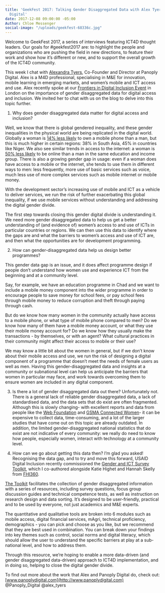 ```yaml
---
title: 'GeekFest 2017: Talking Gender Disaggregated Data with Alex Tyers, Panoply
  Digital'
date: 2017-12-08 09:00:00 -05:00
Author: Chloe Messenger
social-image: "/uploads/geekfest-68336c.jpg"
---
```


Welcome to GeekFest 2017, a series of interviews featuring ICT4D thought leaders. Our goals for #geekfest2017 are: to highlight the people and organizations who are pushing the field in new directions, to feature their work and show how it’s different or new, and to support the overall growth of the ICT4D community.
 
This week I chat with [Alexandra Tyers](https://www.panoplydigital.com/our-team/#/alex-tyers-2/), Co-Founder and Director at Panoply Digital. Alex is a M4D professional, specialising in M&E for innovation, mobile learning in emerging markets, and women’s mobile and ICT access and use. Alex recently spoke at our [Frontiers in Digital Inclusion Event](https://dai-global-digital.com/frontiers-in-digital-inclusion-event.html) in London on the importance of gender disaggregated data for digital access and inclusion. We invited her to chat with us on the blog to delve into this topic further.
<!--more-->

1. Why does gender disaggregated data matter for digital access and inclusion?
 
Well, we know that there is global gendered inequality, and these gender inequalities in the physical world are being replicated in the digital world. Globally a woman is [14% less likely](https://www.gsma.com/mobilefordevelopment/wp-content/uploads/2016/02/GSM0001_03232015_GSMAReport_NEWGRAYS-Web.pdf) to own a mobile phone than a man, but this is much higher in certain regions: 38% in South Asia, 45% in countries like Niger. We also see similar trends in access to the internet: a woman is [50% less likely](http://webfoundation.org/docs/2015/10/womens-rights-online_Report.pdf) to be online than a man in the same education and income group. There is also a growing gender gap in usage: even if a woman does have access to a mobile or the internet, she tends to use them in different ways to men: less frequently, more use of basic services such as voice, much less use of more complex services such as mobile internet or mobile money.
 
With the development sector’s increasing use of mobile and ICT as a vehicle to deliver services, we run the risk of further exacerbating this global inequality, if we use mobile services without understanding and addressing the digital gender divide. 
 
The first step towards closing this gender digital divide is understanding it. We need more gender disaggregated data to help us get a better understanding of (and evidence of) women’s access to and use of ICTs in particular countries or regions. We can then use this data to identify where the gaps are and what the barriers to women’s access and use of ICT are, and then what the opportunities are for development programming.

2. How can gender-disaggregated data help us design better programmes?
 
This gender data gap is an issue, and it does affect programme design if people don’t understand how women use and experience ICT from the beginning and at a community level. 
 
Say, for example, we have an education programme in Chad and we want to include a mobile money component into the wider programme in order to encourage people to save money for school fees, or pay school fees through mobile money to reduce corruption and theft through paying through cash.
 
But do we know how many women in the community actually have access to a mobile phone, or what type of mobile phone compared to men? Do we know how many of them have a mobile money account, or what they use their mobile money account for? Do we know how they usually make the transactions - by themselves, or with an agent? What cultural practices in their community might affect their access to mobile or their use? 

We may know a little bit about the women in general, but if we don’t know about their mobile access and use, we run the risk of designing a digital component of a programme that doesn’t meet the needs of female users as well as men. Having this gender-disaggregated data and insights at a community or subnational level can help us anticipate the barriers that women in particular may face, and work towards overcoming them to ensure women are included in any digital component. 

3. Is there a lot of gender disaggregated data out there? 
Unfortunately not. There is a general lack of reliable gender disaggregated data, a lack of standardised data, and the data sets that do exist are often fragmented. Although this is slowly changing- with excellent reports and data from people like the [Web Foundation](https://webfoundation.org/) and [GSMA Connected Women](https://www.gsma.com/mobilefordevelopment/programmes/connected-women)- it can be expensive to collect data, time-consuming, and a lot of the larger studies that have come out on this topic are already outdated.  In addition, the limited gender-disaggregated national statistics that do exist are not indicative of every community: we really do need to know how people, especially women,  interact with technology at a community level.

4. How can we go about getting this data then?
I’m glad you asked! Recognising the data gap, and to try and move this forward, USAID Digital Inclusion recently commissioned the [Gender and ICT Survey Toolkit](https://www.usaid.gov/sites/default/files/documents/15396/Gender_and_ICT_Toolkit.pdf), which I co-authored alongside Katie Highet and Hannah Skelly from [FHI360](https://www.fhi360.org/). 
 
[The Toolkit](https://dai-global-digital.com/three-key-takeaways-from-usaids-new-gender-and-ict-survey-toolkit.html) facilitates the collection of gender disaggregated information with a series of resources, including survey questions, focus group discussion guides and technical competence tests, as well as instruction on research design and data sorting. It’s designed to be user-friendly, practical and to be used by everyone, not just academics and M&E experts.
 
The quantitative and qualitative tools are broken into 6 modules such as mobile access, digital financial services, mAgri, technical proficiency, demographics - you can pick and choose as you like, but we recommend that they are best used in combination. You can break down your findings into key themes such as control, social norms and digital literacy, which should allow the user to understand the specific barriers at play at a sub-national level, and how to address them.
 
Through this resource, we’re hoping to enable a more data-driven (and gender disaggregated data-driven) approach to ICT4D implementation, and in doing so, helping to close the digital gender divide.

To find out more about the work that Alex and Panoply Digital do, check out: 
[www.panoplydigital.com](http://www.panoplydigital.com)
@Panoply_Digital 
@alex_tyers
